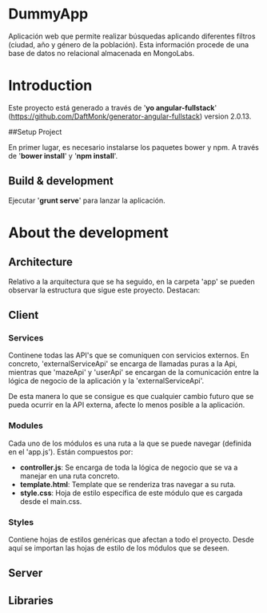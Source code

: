 # DummyApp #

Aplicación web que permite realizar búsquedas aplicando diferentes filtros (ciudad, año y género de la población).
Esta información procede de una base de datos no relacional almacenada en MongoLabs.

# Introduction

Este proyecto está generado a través de '**yo angular-fullstack**' (https://github.com/DaftMonk/generator-angular-fullstack) version 2.0.13.


##Setup Project

En primer lugar, es necesario instalarse los paquetes bower y npm. A través de '**bower install**' y '**npm install**'.

## Build & development

Ejecutar '**grunt serve**' para lanzar la aplicación.


# About the development

## Architecture

Relativo a la arquitectura que se ha seguido, en la carpeta 'app' se pueden observar la estructura que sigue este proyecto. Destacan:

## Client

### Services
Continene todas las API's que se comuniquen con servicios externos.
En concreto, 'externalServiceApi' se encarga de llamadas puras a la Api, mientras que 'mazeApi' y 'userApi' se encargan de la comunicación entre la lógica de negocio de la aplicación y la 'externalServiceApi'.

De esta manera lo que se consigue es que cualquier cambio futuro que se pueda ocurrir en la API externa, afecte lo menos posible a la aplicación.

### Modules
Cada uno de los módulos es una ruta a la que se puede navegar (definida en el 'app.js'). Están compuestos por:

* **controller.js**: Se encarga de toda la lógica de negocio que se va a manejar en una ruta concreto.
* **template.html**: Template que se renderiza tras navegar a su ruta.
* **style.css**: Hoja de estilo específica de este módulo que es cargada desde el main.css.

### Styles
Contiene hojas de estilos genéricas que afectan a todo el proyecto.
Desde aquí se importan las hojas de estilo de los módulos que se deseen.

## Server

## Libraries
